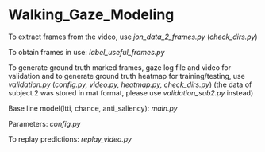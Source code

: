 # Walking_Gaze_Modeling

To extract frames from the video, use _jon_data_2_frames.py_ (_check_dirs.py_)

To obtain frames in use: _label_useful_frames.py_

To generate ground truth marked frames, gaze log file and video for validation and to generate ground truth heatmap for training/testing, use _validation.py_ (_config.py, video.py, heatmap.py, check_dirs.py_)
(the data of subject 2 was stored in mat format, please use _validation_sub2.py_ instead)

Base line model(Itti, chance, anti_saliency): _main.py_

Parameters: _config.py_

To replay predictions: _replay_video.py_
